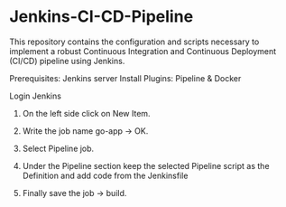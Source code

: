 # Jenkins-CI-CD-Pipeline
This repository contains the configuration and scripts necessary to implement a robust Continuous Integration and Continuous Deployment (CI/CD) pipeline using Jenkins.

Prerequisites:
Jenkins server
Install Plugins: Pipeline & Docker

Login Jenkins

1. On the left side click on New Item.

2. Write the job name go-app -> OK.

3. Select Pipeline job.

4. Under the Pipeline section keep the selected Pipeline script as the Definition and add code from the Jenkinsfile

5. Finally save the job -> build.

